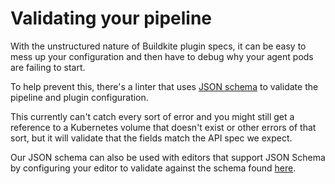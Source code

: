 # Validating your pipeline

With the unstructured nature of Buildkite plugin specs, it can be
easy to mess up your configuration and then have to debug why your agent pods are failing to start.

To help prevent this, there's a linter that uses [JSON
schema](https://json-schema.org/) to validate the pipeline and plugin
configuration.

This currently can't catch every sort of error and you might still get a reference to a Kubernetes volume that doesn't exist or other errors of that sort, but it will validate that the fields match the API spec we expect.

Our JSON schema can also be used with editors that support JSON Schema by configuring your editor to validate against the schema found [here](./cmd/linter/schema.json).
